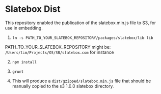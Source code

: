 Slatebox Dist
===============

This repository enabled the publication of the slatebox.min.js file to S3, for use in embedding.

1. `ln -s PATH_TO_YOUR_SLATEBOX_REPOSITORY/packages/slatebox/lib lib`

PATH_TO_YOUR_SLATEBOX_REPOSITORY might be: `/Users/tim/Projects/OS/SB/slatebox.com` for instance

2. `npm install`

3. `grunt`

4. This will produce a `dist/gzipped/slatebox.min.js` file that should be manually copied to the s3 1.0.0 slatebox directory.